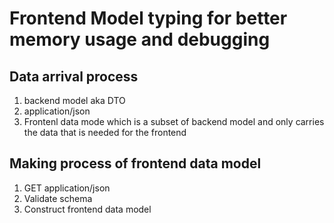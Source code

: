 # Frontend Model typing for better memory usage and debugging

## Data arrival process

1. backend model aka DTO
2. application/json
3. Frontenl data mode which is a subset of backend model and only carries the data that is needed for the frontend

## Making process of frontend data model

1. GET application/json
2. Validate schema
3. Construct frontend data model
